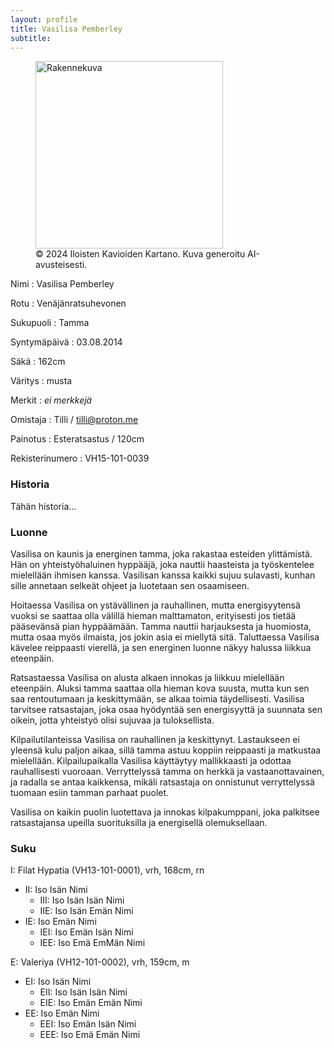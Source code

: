 ```yaml
---
layout: profile
title: Vasilisa Pemberley
subtitle: 
---
```


<figure>
  <img src="../img/vasilisa-pemberley01.jpg" alt="Rakennekuva" height="300">
  <figcaption>© 2024 Iloisten Kavioiden Kartano. Kuva generoitu AI-avusteisesti.</figcaption>
</figure>

Nimi
: Vasilisa Pemberley

Rotu
: Venäjänratsuhevonen

Sukupuoli
: Tamma

Syntymäpäivä
: 03.08.2014

Säkä
: 162cm

Väritys
: musta

Merkit
: *ei merkkejä*

Omistaja
: Tilli / tilli@proton.me

Painotus
: Esteratsastus / 120cm

Rekisterinumero
: VH15-101-0039

### Historia

Tähän historia...

### Luonne

Vasilisa on kaunis ja energinen tamma, joka rakastaa esteiden ylittämistä. Hän on yhteistyöhaluinen hyppääjä, joka nauttii haasteista ja työskentelee mielellään ihmisen kanssa. Vasilisan kanssa kaikki sujuu sulavasti, kunhan sille annetaan selkeät ohjeet ja luotetaan sen osaamiseen.

Hoitaessa Vasilisa on ystävällinen ja rauhallinen, mutta energisyytensä vuoksi se saattaa olla välillä hieman malttamaton, erityisesti jos tietää pääsevänsä pian hyppäämään. Tamma nauttii harjauksesta ja huomiosta, mutta osaa myös ilmaista, jos jokin asia ei miellytä sitä. Taluttaessa Vasilisa kävelee reippaasti vierellä, ja sen energinen luonne näkyy halussa liikkua eteenpäin.

Ratsastaessa Vasilisa on alusta alkaen innokas ja liikkuu mielellään eteenpäin. Aluksi tamma saattaa olla hieman kova suusta, mutta kun sen saa rentoutumaan ja keskittymään, se alkaa toimia täydellisesti. Vasilisa tarvitsee ratsastajan, joka osaa hyödyntää sen energisyyttä ja suunnata sen oikein, jotta yhteistyö olisi sujuvaa ja tuloksellista.

Kilpailutilanteissa Vasilisa on rauhallinen ja keskittynyt. Lastaukseen ei yleensä kulu paljon aikaa, sillä tamma astuu koppiin reippaasti ja matkustaa mielellään. Kilpailupaikalla Vasilisa käyttäytyy mallikkaasti ja odottaa rauhallisesti vuoroaan. Verryttelyssä tamma on herkkä ja vastaanottavainen, ja radalla se antaa kaikkensa, mikäli ratsastaja on onnistunut verryttelyssä tuomaan esiin tamman parhaat puolet.

Vasilisa on kaikin puolin luotettava ja innokas kilpakumppani, joka palkitsee ratsastajansa upeilla suorituksilla ja energisellä olemuksellaan.

### Suku

I: Filat Hypatia (VH13-101-0001), vrh, 168cm, rn
  - II: Iso Isän Nimi
     - III: Iso Isän Isän Nimi
     - IIE: Iso Isän Emän Nimi
  - IE: Iso Emän Nimi
    - IEI: Iso Emän Isän Nimi
    - IEE: Iso Emä EmMän Nimi
   
E: Valeriya (VH12-101-0002), vrh, 159cm, m
  - EI: Iso Isän Nimi
    - EII: Iso Isän Isän Nimi
    - EIE: Iso Emän Emän Nimi 
  - EE: Iso Emän Nimi
    - EEI: Iso Emän Isän Nimi
    - EEE: Iso Emä Emän Nimi 
